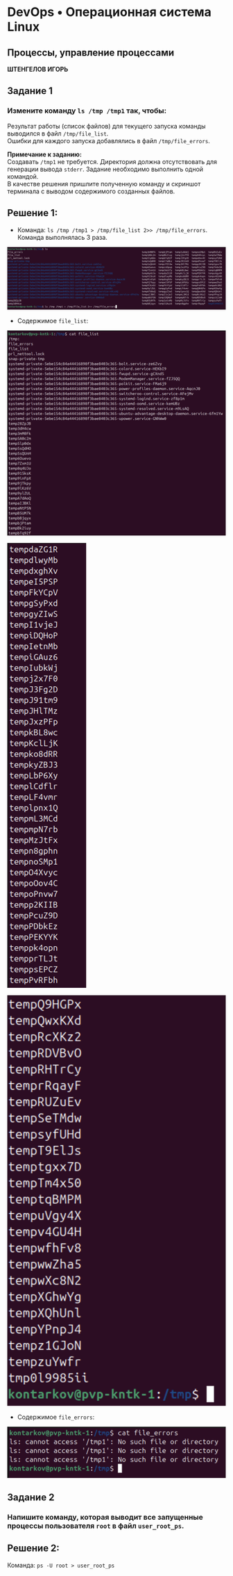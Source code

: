 # DevOps • Операционная система Linux
## Процессы, управление процессами
__ШТЕНГЕЛОВ ИГОРЬ__

## Задание 1
### Измените команду `ls /tmp /tmp1` так, чтобы:

Результат работы (список файлов) для текущего запуска команды выводился в файл `/tmp/file_list`.  
Ошибки для каждого запуска добавлялись в файл `/tmp/file_errors`.  

__Примечание к заданию:__  
Создавать `/tmp1` не требуется. Директория должна отсутствовать для генерации вывода `stderr`.
Задание необходимо выполнить одной командой.  
В качестве решения пришлите полученную команду и скриншот терминала с выводом содержимого созданных файлов.  

## Решение 1:
* Команда: `ls /tmp /tmp1 > /tmp/file_list 2>> /tmp/file_errors`.  
Команда выполнялась 3 раза.  

![Команда ls](./images/1_1.png)  

* Содержимое `file_list`:

![file_list_1](./images/1_2.png)  

![file_list_2](./images/1_3.png)  

![file_list_3](./images/1_4.png)  

* Содержимое `file_errors`:

![file_errors](./images/1_5.png)  

## Задание 2
### Напишите команду, которая выводит все запущенные процессы пользователя `root` в файл `user_root_ps`.  

## Решение 2:
Команда: `ps -U root > user_root_ps`
